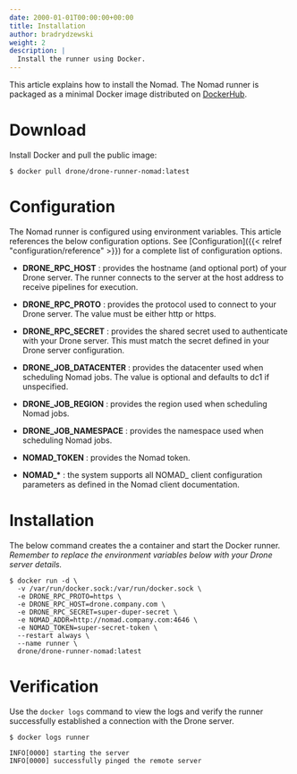 ```yaml
---
date: 2000-01-01T00:00:00+00:00
title: Installation
author: bradrydzewski
weight: 2
description: |
  Install the runner using Docker.
---
```


This article explains how to install the Nomad. The Nomad runner is packaged as a minimal Docker image distributed on [DockerHub](https://hub.docker.com/r/drone/drone-runner-nomad).
# Download

Install Docker and pull the public image:

```
$ docker pull drone/drone-runner-nomad:latest
```

# Configuration

The Nomad runner is configured using environment variables. This article references the below configuration options. See [Configuration]({{< relref "configuration/reference" >}}) for a complete list of configuration options.

* __DRONE_RPC_HOST__
  : provides the hostname (and optional port) of your Drone server. The runner connects to the server at the host address to receive pipelines for execution.

* __DRONE_RPC_PROTO__
  : provides the protocol used to connect to your Drone server. The value must be either http or https.

* __DRONE_RPC_SECRET__
  : provides the shared secret used to authenticate with your Drone server. This must match the secret defined in your Drone server configuration.

* __DRONE_JOB_DATACENTER__
  : provides the datacenter used when scheduling Nomad jobs. The value is optional and defaults to dc1 if unspecified.

* __DRONE_JOB_REGION__
  : provides the region used when scheduling Nomad jobs.

* __DRONE_JOB_NAMESPACE__
  : provides the namespace used when scheduling Nomad jobs.

* __NOMAD_TOKEN__
  : provides the Nomad token.

* __NOMAD\_*__
  : the system supports all NOMAD_ client configuration parameters as defined in the Nomad client documentation.

# Installation

The below command creates the a container and start the Docker runner. _Remember to replace the environment variables below with your Drone server details._

```
$ docker run -d \
  -v /var/run/docker.sock:/var/run/docker.sock \
  -e DRONE_RPC_PROTO=https \
  -e DRONE_RPC_HOST=drone.company.com \
  -e DRONE_RPC_SECRET=super-duper-secret \
  -e NOMAD_ADDR=http://nomad.company.com:4646 \
  -e NOMAD_TOKEN=super-secret-token \
  --restart always \
  --name runner \
  drone/drone-runner-nomad:latest
```

# Verification

Use the `docker logs` command to view the logs and verify the runner successfully established a connection with the Drone server.

```
$ docker logs runner

INFO[0000] starting the server
INFO[0000] successfully pinged the remote server 
```